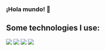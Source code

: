 ### ¡Hola mundo! 👋

<!--
**anahichavz/anahichavz** is a ✨ _special_ ✨ repository because its `README.md` (this file) appears on your GitHub profile.

Here are some ideas to get you started:

- 🔭 I’m currently working on ...
- 🌱 I’m currently learning ...
- 👯 I’m looking to collaborate on ...
- 🤔 I’m looking for help with ...
- 💬 Ask me about ...
- 📫 How to reach me: ...
- 😄 Pronouns: ...
- ⚡ Fun fact: ...
-->

## Some technologies I use:
<img src="https://img.shields.io/badge/HTML5-E34F26?style=for-the-badge&logo=html5&logoColor=white}"/>
<img src="https://img.shields.io/badge/CSS3-1572B6?style=for-the-badge&logo=css3&logoColor=white}" />
<img src="https://img.shields.io/badge/JavaScript-323330?style=for-the-badge&logo=javascript&logoColor=F7DF1E}" />
<img src="https://img.shields.io/badge/GitHub-100000?style=for-the-badge&logo=github&logoColor=white)" />
